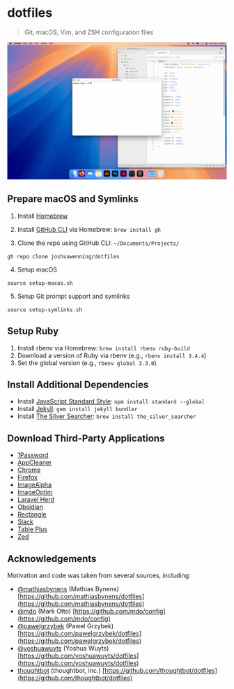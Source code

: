 # dotfiles
> Git, macOS, Vim, and ZSH configuration files

![Desktop screenshot](https://github.com/joshuawenning/dotfiles/blob/main/dotfiles-screenshot.png)

## Prepare macOS and Symlinks

1. Install [Homebrew](https://brew.sh)

2. Install [GitHub CLI](https://cli.github.com) via Homebrew: `brew install gh`

3. Clone the repo using GitHub CLI: `~/Documents/Projects/`

```
gh repo clone joshuawenning/dotfiles
```

4. Setup macOS

```
source setup-macos.sh
```

5. Setup Git prompt support and symlinks

```
source setup-symlinks.sh
```

## Setup Ruby
1. Install rbenv via Homebrew: `brew install rbenv ruby-build`
2. Download a version of Ruby via rbenv (e.g., `rbenv install 3.4.4`)
3. Set the global version (e.g., `rbenv global 3.3.0`)

## Install Additional Dependencies
- Install [JavaScript Standard Style](https://standardjs.com): `npm install standard --global`
- Install [Jekyll](https://jekyllrb.com): `gem install jekyll bundler`
- Install [The Silver Searcher](https://github.com/ggreer/the_silver_searcher): `brew install the_silver_searcher`

## Download Third-Party Applications
- [1Password](https://1password.com/)
- [AppCleaner](https://freemacsoft.net/appcleaner/)
- [Chrome](https://www.google.com/chrome/)
- [Firefox](https://www.mozilla.org/en-US/firefox/new/)
- [ImageAlpha](https://pngmini.com)
- [ImageOptim](https://imageoptim.com/howto.html)
- [Laravel Herd](https://herd.laravel.com/)
- [Obsidian](https://obsidian.md/)
- [Rectangle](https://rectangleapp.com/)
- [Slack](https://slack.com/)
- [Table Plus](https://tableplus.com/)
- [Zed](https://zed.dev/)

## Acknowledgements
Motivation and code was taken from several sources, including:
- [@mathiasbynens](https://github.com/mathiasbynens) (Mathias Bynens) [https://github.com/mathiasbynens/dotfiles](https://github.com/mathiasbynens/dotfiles)
- [@mdo](https://github.com/mdo) (Mark Otto) [https://github.com/mdo/config](https://github.com/mdo/config)
- [@pawelgrzybek](https://github.com/pawelgrzybek) (Pawel Grzybek) [https://github.com/pawelgrzybek/dotfiles](https://github.com/pawelgrzybek/dotfiles)
- [@yoshuawuyts](https://github.com/yoshuawuyts) (Yoshua Wuyts) [https://github.com/yoshuawuyts/dotfiles](https://github.com/yoshuawuyts/dotfiles)
- [thoughtbot](https://github.com/thoughtbot) (thoughtbot, inc.) [https://github.com/thoughtbot/dotfiles](https://github.com/thoughtbot/dotfiles)
